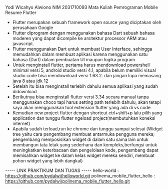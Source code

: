 Yodi Wicahyo Alwiono
NIM 2031710093
Mata Kuliah Pemrograman Mobile 
Resume Flutter

- Flutter merupakan sebuah framework open source yang diciptakan oleh perusahaan Google
- Flutter diprogram dengan menggunakan bahasa Dart sebuah bahasa moderen yang dapat dicompile ke arsitektur processor ARM atau javascript. 
- Flutter menggunakan Dart untuk membuat User Interface, sehingga memudahkan dalam membuat aplikasi karena menggunakan satu bahasa (Dart) dalam pembuatan UI maupun logika program
- Untuk menginstall flutter, pertama harus mendownload powershell minimal versi 5, android studio versi 4.1, apabila belum memiliki visual studio code bisa mendownload versi 1.63.2. dan jangan lupa memasang java 8 atau jdk 12 
- Setelah itu bisa menginstall terlebih dahulu semua aplikasi yang sudah didownload
- Berikutnya bisa menginstall flutter versi 3.34 secara manual tanpa menggunakan choco tapi harus setting path terlebih dahulu, akan tetapi saya akan menggunakan tool extension flutter yang ada di vs code 
- Kemudian new project flutter dengan shortcut ctrl+shift+p lalu pilih yang application dan tunggu flutter ngeload project(membutuhkan koneksi internet)
- Apabila sudah terload,run ke chrome dan tunggu sampai selesai
(Widget tree yaitu cara pengembang membuat antarmuka pengguna mereka; pengembang memposisikan widget di dalam satu sama lain untuk membangun tata letak yang sederhana dan kompleks,berfungsi untuk meningkatkan keterbacaan dan pengelolaan kode, pengembang dapat memisahkan widget ke dalam kelas widget mereka sendiri, membuat pohon widget yang lebih dangkal)

----- LINK PRAKTIKUM DAN TUGAS ----- 
hello-world : https://github.com/pydalwi/helloworld.git
polinema_mobile_flutter_hello : https://github.com/pydalwi/polinema_mobile_flutter_hello.git